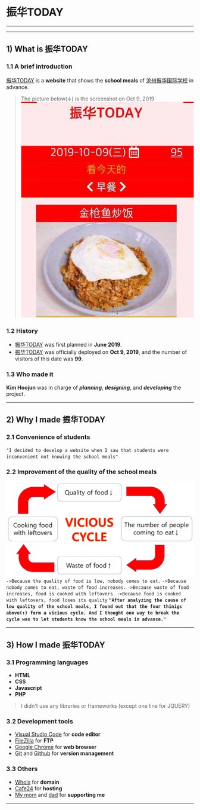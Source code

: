 # 振华TODAY
***
***

## 1) What is 振华TODAY
### 1.1 A brief introduction
[振华TODAY](http://zhenhuatoday.com) is a **website** that shows the **school meals** of [沧州振华国际学校](http://www.pk-edu.com/) in advance.
>The picture below(↓) is the screenshot on Oct 9, 2019
![first_day pic](img/first_day.jpg)
### 1.2 History
- [振华TODAY](http://zhenhuatoday.com) was first planned in **June 2019**.
- [振华TODAY](http://zhenhuatoday.com) was officially deployed on **Oct 9, 2019**, and the number of visitors of this date was **99**.
### 1.3 Who made it
**Kim Hoojun** was in charge of ***planning***, ***designing***, and ***developing*** the project.
***

## 2) Why I made 振华TODAY
### 2.1 Convenience of students
`"I decided to develop a website when I saw that students were inconvenient not knowing the school meals"`
### 2.2 Improvement of the quality of the school meals
![vicious cycle](img/vicious_cycle.png)
`->Because the quality of food is low, nobody comes to eat.`
`->Because nobody comes to eat, waste of food increases.`
`->Because waste of food increases, food is cooked with leftovers.`
`->Because food is cooked with leftovers, food loses its quality`
**`"After analyzing the cause of low quality of the school meals, I found out that the four thinigs above(↑) form a vicious cycle. And I thought one way to break the cycle was to let students know the school meals in advance."`**
***

## 3) How I made 振华TODAY
### 3.1 Programming languages
- **HTML**
- **CSS**
- **Javascript**
- **PHP**
> I didn't use any libraries or frameworks (except one line for JQUERY)
### 3.2 Development tools
- [Visual Studio Code](https://code.visualstudio.com/) for **code editor**
- [FileZilla](https://filezilla-project.org/) for **FTP**
- [Google Chrome](https://www.google.com/intl/ko/chrome/) for **web browser**
- [Git](https://git-scm.com/) and [Github](https://github.com/) for **version management**
### 3.3 Others
- [Whois](http://whois.co.kr/) for **domain**
- [Cafe24](https://www.googleadservices.com/pagead/aclk?sa=L&ai=DChcSEwjC5a6tzPDlAhVBPmAKHUZsCV8YABAAGgJ0bQ&ohost=www.google.com&cid=CAASE-RozymF0NeQotZvWTJDiA5uV8A&sig=AOD64_2wpBYJkE6CNOYCeCZdDhISj6U-yQ&q=&ved=2ahUKEwjt46etzPDlAhXyyosBHROIB-8Q0Qx6BAgPEAE&adurl=) for **hosting**
- [My mom]() and [dad]() for **supporting me**

***